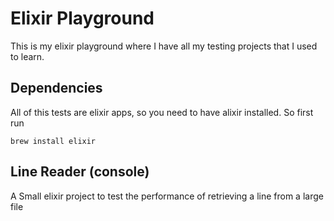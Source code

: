 # Elixir Playground

This is my elixir playground where I have all my testing projects that I used to learn.

## Dependencies

All of this tests are elixir apps, so you need to have alixir installed. So first run

```brew install elixir```

## Line Reader (console)

A Small elixir project to test the performance of retrieving a line from a large file